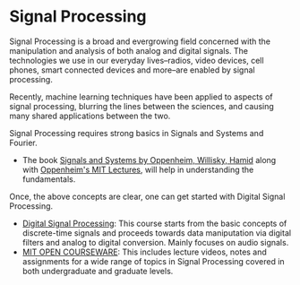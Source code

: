 # Signal Processing
Signal Processing is a broad and evergrowing field concerned with the manipulation and analysis of both analog and digital signals. The technologies we use in our everyday lives–radios, video devices, cell phones, smart connected devices and more–are enabled by signal processing. 

Recently, machine learning techniques have been applied to aspects of signal processing, blurring the lines between the sciences, and causing many shared 
applications between the two.

Signal Processing requires strong basics in Signals and Systems and Fourier.
* The book [Signals and Systems by Oppenheim, Willisky, Hamid](https://github.com/poorvishm/proj/blob/master/Resources/Signals%20and%20Systems.pdfhttps://github.com/poorvishm/acm-digital-library/blob/main/Signal%20Processing/Resources/Signals%20and%20Systems.pdf) along with [Oppenheim's MIT Lectures](https://ocw.mit.edu/resources/res-6-007-signals-and-systems-spring-2011/video-lectures/), will help in understanding the fundamentals. 

Once, the above concepts are clear, one can get started with Digital Signal Processing.
* [Digital Signal Processing](https://www.coursera.org/specializations/digital-signal-processing): This course starts from the basic concepts of discrete-time signals 
and proceeds towards data maniputation via digital filters and analog to digital conversion. Mainly focuses on audio signals. 
* [MIT OPEN COURSEWARE](https://ocw.mit.edu/courses/find-by-topic/#cat=engineering&subcat=electricalengineering&spec=signalprocessing): This includes lecture videos, 
notes and assignments for a wide range of topics in Signal Processing covered in both undergraduate and graduate levels.
 
